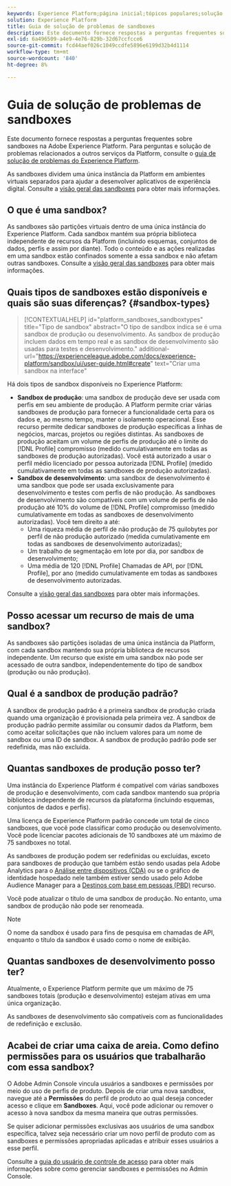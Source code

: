 ```yaml
---
keywords: Experience Platform;página inicial;tópicos populares;solução de problemas de sandbox
solution: Experience Platform
title: Guia de solução de problemas de sandboxes
description: Este documento fornece respostas a perguntas frequentes sobre sandboxes na Adobe Experience Platform.
exl-id: 6a496509-a4e9-4e76-829b-32d67ccfcce6
source-git-commit: fcd44aef026c1049ccdfe5896e6199d32b4d1114
workflow-type: tm+mt
source-wordcount: '840'
ht-degree: 8%

---
```


# Guia de solução de problemas de sandboxes

Este documento fornece respostas a perguntas frequentes sobre sandboxes na Adobe Experience Platform. Para perguntas e solução de problemas relacionados a outros serviços da Platform, consulte o [guia de solução de problemas do Experience Platform](../landing/troubleshooting.md).

As sandboxes dividem uma única instância da Platform em ambientes virtuais separados para ajudar a desenvolver aplicativos de experiência digital. Consulte a [visão geral das sandboxes](home.md) para obter mais informações.

## O que é uma sandbox?

As sandboxes são partições virtuais dentro de uma única instância do Experience Platform. Cada sandbox mantém sua própria biblioteca independente de recursos da Platform (incluindo esquemas, conjuntos de dados, perfis e assim por diante). Todo o conteúdo e as ações realizadas em uma sandbox estão confinados somente a essa sandbox e não afetam outras sandboxes. Consulte a [visão geral das sandboxes](home.md) para obter mais informações.

## Quais tipos de sandboxes estão disponíveis e quais são suas diferenças? {#sandbox-types}

>[!CONTEXTUALHELP]
>id="platform_sandboxes_sandboxtypes"
>title="Tipo de sandbox"
>abstract="O tipo de sandbox indica se é uma sandbox de produção ou desenvolvimento. As sandbox de produção incluem dados em tempo real e as sandbox de desenvolvimento são usadas para testes e desenvolvimento."
>additional-url="https://experienceleague.adobe.com/docs/experience-platform/sandbox/ui/user-guide.html#create" text="Criar uma sandbox na interface"

Há dois tipos de sandbox disponíveis no Experience Platform:

* **Sandbox de produção**: uma sandbox de produção deve ser usada com perfis em seu ambiente de produção. A Platform permite criar várias sandboxes de produção para fornecer a funcionalidade certa para os dados e, ao mesmo tempo, manter o isolamento operacional. Esse recurso permite dedicar sandboxes de produção específicas a linhas de negócios, marcas, projetos ou regiões distintas. As sandboxes de produção aceitam um volume de perfis de produção até o limite do [!DNL Profile] compromisso (medido cumulativamente em todas as sandboxes de produção autorizadas). Você está autorizado a usar o perfil médio licenciado por pessoa autorizada [!DNL Profile] (medido cumulativamente em todas as sandboxes de produção autorizadas).
* **Sandbox de desenvolvimento**: uma sandbox de desenvolvimento é uma sandbox que pode ser usada exclusivamente para desenvolvimento e testes com perfis de não produção. As sandboxes de desenvolvimento são compatíveis com um volume de perfis de não produção até 10% do volume de [!DNL Profile] compromisso (medido cumulativamente em todas as sandboxes de desenvolvimento autorizadas). Você tem direito a até:
   * Uma riqueza média de perfil de não produção de 75 quilobytes por perfil de não produção autorizado (medida cumulativamente em todas as sandboxes de desenvolvimento autorizadas);
   * Um trabalho de segmentação em lote por dia, por sandbox de desenvolvimento;
   * Uma média de 120 [!DNL Profile] Chamadas de API, por [!DNL Profile], por ano (medido cumulativamente em todas as sandboxes de desenvolvimento autorizadas.

Consulte a [visão geral das sandboxes](./home.md) para obter mais informações.

## Posso acessar um recurso de mais de uma sandbox?

As sandboxes são partições isoladas de uma única instância da Platform, com cada sandbox mantendo sua própria biblioteca de recursos independente. Um recurso que existe em uma sandbox não pode ser acessado de outra sandbox, independentemente do tipo de sandbox (produção ou não produção).

## Qual é a sandbox de produção padrão?

A sandbox de produção padrão é a primeira sandbox de produção criada quando uma organização é provisionada pela primeira vez. A sandbox de produção padrão permite assimilar ou consumir dados da Platform, bem como aceitar solicitações que não incluem valores para um nome de sandbox ou uma ID de sandbox. A sandbox de produção padrão pode ser redefinida, mas não excluída.

## Quantas sandboxes de produção posso ter?

Uma instância do Experience Platform é compatível com várias sandboxes de produção e desenvolvimento, com cada sandbox mantendo sua própria biblioteca independente de recursos da plataforma (incluindo esquemas, conjuntos de dados e perfis).

Uma licença de Experience Platform padrão concede um total de cinco sandboxes, que você pode classificar como produção ou desenvolvimento. Você pode licenciar pacotes adicionais de 10 sandboxes até um máximo de 75 sandboxes no total.

As sandboxes de produção podem ser redefinidas ou excluídas, exceto para sandboxes de produção que também estão sendo usadas pela Adobe Analytics para o [Análise entre dispositivos (CDA)](https://experienceleague.adobe.com/docs/analytics/components/cda/overview.html?lang=pt-BR) ou se o gráfico de identidade hospedado nele também estiver sendo usado pelo Adobe Audience Manager para a [Destinos com base em pessoas (PBD)](https://experienceleague.adobe.com/docs/audience-manager/user-guide/features/destinations/people-based/people-based-destinations-overview.html?lang=pt-BR) recurso.

Você pode atualizar o título de uma sandbox de produção. No entanto, uma sandbox de produção não pode ser renomeada.

>[!NOTE]
>
>O nome da sandbox é usado para fins de pesquisa em chamadas de API, enquanto o título da sandbox é usado como o nome de exibição.

## Quantas sandboxes de desenvolvimento posso ter?

Atualmente, o Experience Platform permite que um máximo de 75 sandboxes totais (produção e desenvolvimento) estejam ativas em uma única organização.

As sandboxes de desenvolvimento são compatíveis com as funcionalidades de redefinição e exclusão.

## Acabei de criar uma caixa de areia. Como defino permissões para os usuários que trabalharão com essa sandbox?

O Adobe Admin Console vincula usuários a sandboxes e permissões por meio do uso de perfis de produto. Depois de criar uma nova sandbox, navegue até a **Permissões** do perfil de produto ao qual deseja conceder acesso e clique em **Sandboxes**. Aqui, você pode adicionar ou remover o acesso à nova sandbox da mesma maneira que outras permissões.

Se quiser adicionar permissões exclusivas aos usuários de uma sandbox específica, talvez seja necessário criar um novo perfil de produto com as sandboxes e permissões apropriadas aplicadas e atribuir esses usuários a esse perfil.

Consulte a [guia do usuário de controle de acesso](../access-control/ui/overview.md) para obter mais informações sobre como gerenciar sandboxes e permissões no Admin Console.
